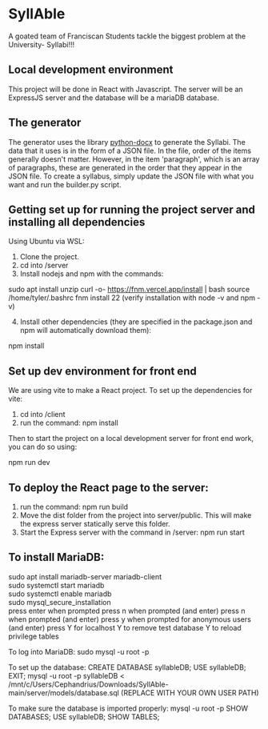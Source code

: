 # SyllAble

A goated team of Franciscan Students tackle the biggest problem at the University- Syllabi!!!

## Local development environment

This project will be done in React with Javascript. The server will be an ExpressJS server and the database will be a mariaDB database.

## The generator

The generator uses the library [python-docx](https://github.com/python-openxml/python-docx) to generate the Syllabi. The data that it uses is in the form of a JSON file. In the file, order of the items generally doesn't matter. However, in the item 'paragraph', which is an array of paragraphs, these are generated in the order that they appear in the JSON file. To create a syllabus, simply update the JSON file with what you want and run the builder.py script.

## Getting set up for running the project server and installing all dependencies

Using Ubuntu via WSL: 

1. Clone the project. 
2. cd into /server
3. Install nodejs and npm with the commands: 

sudo apt install unzip
curl -o- https://fnm.vercel.app/install | bash
source /home/tyler/.bashrc
fnm install 22
(verify installation with node -v and npm -v)

4. Install other dependencies (they are specified in the package.json and npm will automatically download them):

npm install

## Set up dev environment for front end

We are using vite to make a React project. To set up the dependencies for vite:

1. cd into /client
2. run the command: npm install

Then to start the project on a local development server for front end work, you can do so using:

npm run dev

## To deploy the React page to the server:

1. run the command: npm run build
2. Move the dist folder from the project into server/public. This will make the express server statically serve this folder. 
3. Start the Express server with the command in /server: npm run start

## To install MariaDB:
sudo apt install mariadb-server mariadb-client  
sudo systemctl start mariadb  
sudo systemctl enable mariadb  
sudo mysql_secure_installation  
press enter when prompted
press n when prompted (and enter)
press n when prompted (and enter)
press y when prompted for anonymous users (and enter)
press Y for localhost
Y to remove test database
Y to reload privilege tables

To log into MariaDB:
sudo mysql -u root -p

To set up the database:
CREATE DATABASE syllableDB;
USE syllableDB;
EXIT;
mysql -u root -p syllableDB < /mnt/c/Users/Cephandrius/Downloads/SyllAble-main/server/models/database.sql (REPLACE WITH YOUR OWN USER PATH)

To make sure the database is imported properly: 
mysql -u root -p
SHOW DATABASES;
USE syllableDB;
SHOW TABLES;

